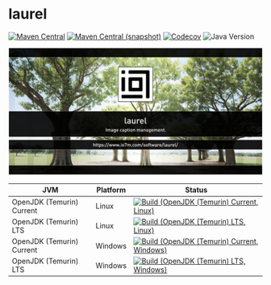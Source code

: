 laurel
===

[![Maven Central](https://img.shields.io/maven-central/v/com.io7m.laurel/com.io7m.laurel.svg?style=flat-square)](http://search.maven.org/#search%7Cga%7C1%7Cg%3A%22com.io7m.laurel%22)
[![Maven Central (snapshot)](https://img.shields.io/nexus/s/com.io7m.laurel/com.io7m.laurel?server=https%3A%2F%2Fs01.oss.sonatype.org&style=flat-square)](https://s01.oss.sonatype.org/content/repositories/snapshots/com/io7m/laurel/)
[![Codecov](https://img.shields.io/codecov/c/github/io7m-com/laurel.svg?style=flat-square)](https://codecov.io/gh/io7m-com/laurel)
![Java Version](https://img.shields.io/badge/21-java?label=java&color=007fff)

![com.io7m.laurel](./src/site/resources/laurel.jpg?raw=true)

| JVM | Platform | Status |
|-----|----------|--------|
| OpenJDK (Temurin) Current | Linux | [![Build (OpenJDK (Temurin) Current, Linux)](https://img.shields.io/github/actions/workflow/status/io7m-com/laurel/main.linux.temurin.current.yml)](https://www.github.com/io7m-com/laurel/actions?query=workflow%3Amain.linux.temurin.current)|
| OpenJDK (Temurin) LTS | Linux | [![Build (OpenJDK (Temurin) LTS, Linux)](https://img.shields.io/github/actions/workflow/status/io7m-com/laurel/main.linux.temurin.lts.yml)](https://www.github.com/io7m-com/laurel/actions?query=workflow%3Amain.linux.temurin.lts)|
| OpenJDK (Temurin) Current | Windows | [![Build (OpenJDK (Temurin) Current, Windows)](https://img.shields.io/github/actions/workflow/status/io7m-com/laurel/main.windows.temurin.current.yml)](https://www.github.com/io7m-com/laurel/actions?query=workflow%3Amain.windows.temurin.current)|
| OpenJDK (Temurin) LTS | Windows | [![Build (OpenJDK (Temurin) LTS, Windows)](https://img.shields.io/github/actions/workflow/status/io7m-com/laurel/main.windows.temurin.lts.yml)](https://www.github.com/io7m-com/laurel/actions?query=workflow%3Amain.windows.temurin.lts)|
